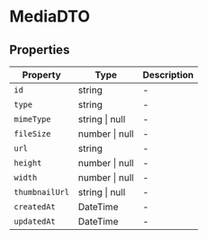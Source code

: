 # MediaDTO

## Properties

| Property | Type | Description |
|----------|------|-------------|
| `id` | string | - |
| `type` | string | - |
| `mimeType` | string \| null | - |
| `fileSize` | number \| null | - |
| `url` | string | - |
| `height` | number \| null | - |
| `width` | number \| null | - |
| `thumbnailUrl` | string \| null | - |
| `createdAt` | DateTime | - |
| `updatedAt` | DateTime | - |
